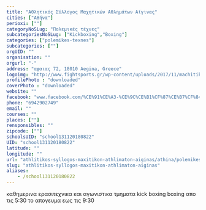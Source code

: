```yaml
---
title: "Αθλητικός Σύλλογος Μαχητικών Αθλημάτων Αίγινας"
cities: ["Αθήνα"]
perioxi: [""]
categoryNoSLug: "Πολεμικές τέχνες"
subcategoriesNoSLug: ["Kickboxing","Boxing"]
categories: ["polemikes-texnes"]
subcategories: [""]
orgUID: ""
organisation: ""
orgurl: "-"
address: "αφαιας 72, 18010 Aegina, Greece"
logoimg: "http://www.fightsports.gr/wp-content/uploads/2017/11/machitikon-athlimaton-aigina-logo.jpg"
profilePhoto : "downloaded"
coverPhoto : "downloaded"
website: ""
facebook: "www.facebook.com/%CE%91%CE%A3-%CE%9C%CE%B1%CF%87%CE%B7%CF%84%CE%B9%CE%BA%CF%8E%CE%BD-%CE%B1%CE%B8%CE%BB%CE%B7%CE%BC%CE%AC%CF%84%CF%89%CE%BD-%CE%91%CE%AF%CE%B3%CE%B9%CE%BD%CE%B1%CF%82-285985861789436/"
phone: "6942902749"
email: ""
courses: ""
places: [""]
rensponsibles: ""
zipcode: [""]
schoolsUID: "school131120180822"
UID: "school131120180822"
latitude: ""
longitude: ""
url: "athlitikos-syllogos-maxitikon-athlimaton-aiginas/athina/polemikes-texnes/"
slug: "athlitikos-syllogos-maxitikon-athlimaton-aiginas"
aliases:
    - /school131120180822
---
```



καθημερινα ερασιτεχνικα και αγωνιστικα τμηματα kick boxing boxing απο τις 5:30 το απογευμα εως τις 9:30


